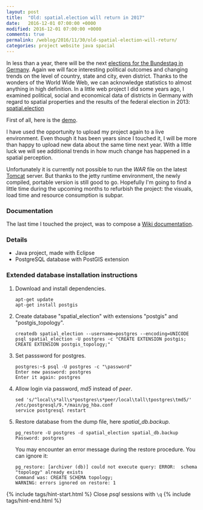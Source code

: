 ```yaml
---
layout: post
title:  "Old: spatial.election will return in 2017"
date:   2016-12-01 07:00:00 +0000
modified: 2016-12-01 07:00:00 +0000 
comments: true
permalink: /weblog/2016/11/30/old-spatial-election-will-return/
categories: project website java spacial
---
```


In less than a year, there will be the next [elections for the Bundestag in Germany][election]. Again we will face interesting political outcomes and changing trends on the level of country, state and city, even district. Thanks to the wonders of the World Wide Web, we can acknowledge statistics to almost anything in high definition. In a little web project I did some years ago, I examined political, social and economical data of districts in Germany with regard to spatial properties and the results of the federal election in 2013: [spatial.election][spatial]

<!--more-->

First of all, here is the [demo][demo].

I have used the opportunity to upload my project again to a live environment. Even though it has been years since I touched it, I will be more than happy to upload new data about the same time next year. With a little luck we will see additional trends in how much change has happened in a spatial perception.

Unfortunately it is currently not possible to run the *WAR* file on the latest [Tomcat][tomcat] server. But thanks to the jetty runtime environment, the newly compiled, portable version is still good to go. Hopefully I'm going to find a little time during the upcoming months to refurbish the project: the visuals, load time and resource consumption is subpar.

### Documentation ###

The last time I touched the project, was to compose a [Wiki documentation][wiki].

### Details ###

 - Java project, made with Eclipse
 - PostgreSQL database with PostGIS extension
 
 
### Extended database installation instructions ###

1. Download and install dependencies.
	
	```
	apt-get update
	apt-get install postgis
	```
	
1. Create database "spatial_election" with extensions "postgis" and "postgis_topology".
	
	```
	createdb spatial_election --username=postgres --encoding=UNICODE
	psql spatial_election -U postgres -c "CREATE EXTENSION postgis; CREATE EXTENSION postgis_topology;"
	```
	
1. Set passsword for postgres.
	
	```
	postgres:~$ psql -U postgres -c "\password"
	Enter new password: postgres
	Enter it again: postgres
	```
	
1. Allow login via password, *md5* instead of *peer*.
	
	```
	sed 's/^local\s*all\s*postgres\s*peer/local\tall\tpostgres\tmd5/' /etc/postgresql/9.*/main/pg_hba.conf
	service postgresql restart
	```
	
1. Restore database from the dump file, here *spatial_db.backup*.
	
	```
	pg_restore -U postgres -d spatial_election spatial_db.backup
	Password: postgres
	```
	
	You may encounter an error message during the restore procedure. You can ignore it:
	
	```
	pg_restore: [archiver (db)] could not execute query: ERROR:  schema "topology" already exists
	Command was: CREATE SCHEMA topology;
	WARNING: errors ignored on restore: 1
	```
	


{% include tags/hint-start.html %}
Close *psql* sessions with ```\q```
{% include tags/hint-end.html %}




[election]: https://en.wikipedia.org/wiki/Electoral_system_of_Germany
[spatial]: https://github.com/a-d/spatial.election/
[demo]: https://newtork.de/spatial.election/
[wiki]: https://github.com/a-d/spatial.election/wiki
[tomcat]: http://tomcat.apache.org/